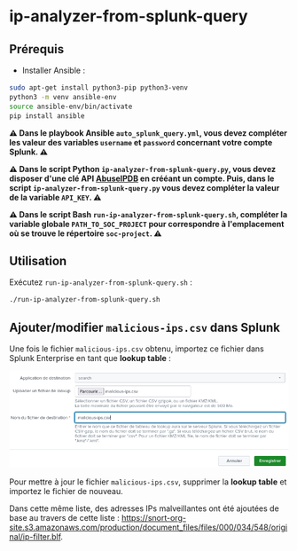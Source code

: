 # ip-analyzer-from-splunk-query

## Prérequis

- Installer Ansible :

```bash
sudo apt-get install python3-pip python3-venv
python3 -m venv ansible-env
source ansible-env/bin/activate
pip install ansible
```

**⚠️ Dans le playbook Ansible ```auto_splunk_query.yml```, vous devez compléter les valeur des variables ```username``` et ```password``` concernant votre compte Splunk. ⚠️**

**⚠️ Dans le script Python ```ip-analyzer-from-splunk-query.py```, vous devez disposer d'une clé API [AbuseIPDB](https://www.abuseipdb.com) en crééant un compte. Puis, dans le script ```ip-analyzer-from-splunk-query.py``` vous devez compléter la valeur de la variable ```API_KEY```. ⚠️**

**⚠️ Dans le script Bash ```run-ip-analyzer-from-splunk-query.sh```,  compléter la variable globale ```PATH_TO_SOC_PROJECT``` pour correspondre à l'emplacement où se trouve le répertoire ```soc-project```. ⚠️**

## Utilisation

Exécutez ```run-ip-analyzer-from-splunk-query.sh``` : 

```bash
./run-ip-analyzer-from-splunk-query.sh
```

## Ajouter/modifier ```malicious-ips.csv``` dans Splunk

Une fois le fichier ```malicious-ips.csv``` obtenu, importez ce fichier dans Splunk Enterprise en tant que **lookup table** :

![add-lookup-table](assets/add-lookup-table.png)

Pour mettre à jour le fichier ```malicious-ips.csv```, supprimer la **lookup table** et importez le fichier de nouveau.

Dans cette même liste, des adresses IPs malveillantes ont été ajoutées de base au travers de cette liste : https://snort-org-site.s3.amazonaws.com/production/document_files/files/000/034/548/original/ip-filter.blf.

